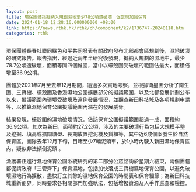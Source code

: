```yaml
---
layout: post
title: 環保團體指擬納入規劃濕地至少78公頃遭破壞　促當局加強保育
date: 2024-01-18 12:28:16.000000000 +08:00
link: https://news.rthk.hk/rthk/ch/component/k2/1736747-20240118.htm
categories: rthk
---
```


環保團體長春社聯同綠色和平共同發表有關政府發布北部都會區規劃後，濕地破壞的研究報告。報告指出，經過近兩年半研究後發現，擬納入規劃的濕地中，最少78.7公頃遭破壞，面積等同四個維園，當中以蠔殼圍受破壞的範圍佔最大，面積倍增至36.9公頃。

團體於2021年7月至去年12月期間，透過多次實地考察，並根據衛星圖分析了南生圍、三寶樹、蠔殼圍及香港濕地公園擴展部分的擬議範圍，以及北都發展計劃公布以來，擬議範圍內環境受破壞及違例發展情況，並翻查新田科技城及各項規劃申請等，以推算濕地保育公圍擬議範圍內潛在的發展威脅。

結果發現，蠔殼圍的濕地破壞情況，佔該保育公圍擬議範圍超過一成，面積約36.9公頃。其次為新田，面積約27.2公頃，涉及的主要破壞行為包括大規模平整及挖掘、填高或擴闊塘壆、長期放置挖泥機及貨櫃等，其中近6成個案發生於自然保育區。團隊去年12月下旬，目睹至少7輛泥頭車，於1小時內駛入新田濕地保育區內，疑似非法傾倒泥頭 。

漁護署正進行濕地保育公園系統研究的第二部分公眾諮詢於星期六結束，兩個團體都促請政府「三管齊下」保育濕地，包括加快落成三寶樹濕地保育公園，以避免破壤濕地行為擴散，盡快訂立其餘的濕地保育公園的時間表和保育細節；為新田科技城重新劃界，同時要求各相關部門加強執法，包括增撥資源及人手作巡查和檢控。
